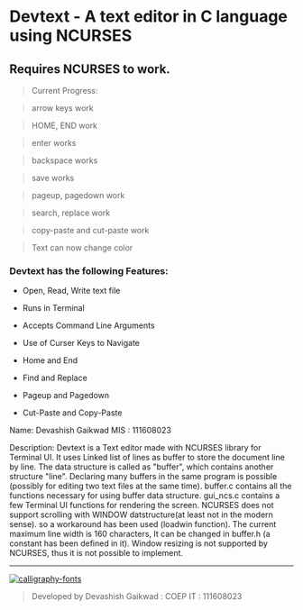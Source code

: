 # Devtext  - A text editor in C language using NCURSES

## Requires NCURSES to work.

>Current Progress:

>arrow keys work

>HOME, END work

>enter works

>backspace works

>save works

>pageup, pagedown work

>search, replace work

>copy-paste and cut-paste work

>Text can now change color



### Devtext has the following Features:

* Open, Read, Write text file

* Runs in Terminal

* Accepts Command Line Arguments

* Use of Curser Keys to Navigate 

* Home and End

* Find and Replace

* Pageup and Pagedown

* Cut-Paste and Copy-Paste


Name: Devashish Gaikwad
MIS : 111608023

Description:
Devtext is a Text editor made with NCURSES library for Terminal UI.
It uses Linked list of lines as buffer to store the document line by line.
The data structure is called as "buffer", which contains another structure "line".
Declaring many buffers in the same program is possible (possibly for editing two text files at the same time).
buffer.c contains all the functions necessary for using buffer data structure.
gui_ncs.c contains a few Terminal UI functions for rendering the screen.
NCURSES does not support scrolling with WINDOW datstructure(at least not in the modern sense).
so a workaround has been used (loadwin function).
The current maximum line width is 160 characters, It can be changed in buffer.h (a constant has been defined in it).
Window resizing is not supported by NCURSES, thus it is not possible to implement.





_ _ _ _ _ _ _ _ _


<a href="https://fontmeme.com/calligraphy-fonts/"><img src="https://fontmeme.com/permalink/170905/15005e96d12d8bb9c5bf92460ba2bdf2.png" alt="calligraphy-fonts" border="0"></a>

>Developed by  Devashish Gaikwad : COEP IT : 111608023
